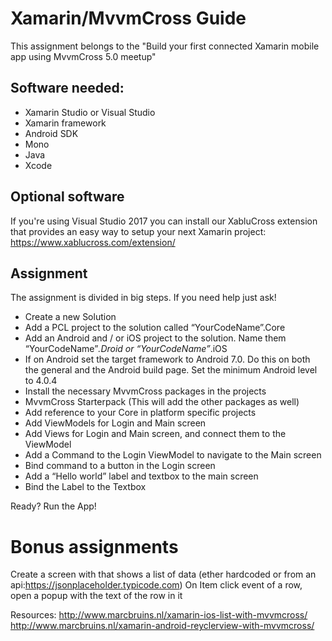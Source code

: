 # Xamarin/MvvmCross Guide
This assignment belongs to the "Build your first connected Xamarin mobile app using MvvmCross 5.0 meetup"

## Software needed:
- Xamarin Studio or Visual Studio
- Xamarin framework
- Android SDK
- Mono
- Java
- Xcode

## Optional software
If you're using Visual Studio 2017 you can install our XabluCross extension that provides an easy way to setup your next Xamarin project: https://www.xablucross.com/extension/

## Assignment 
The assignment is divided in big steps. If you need help just ask!

- Create a new Solution
- Add a PCL project to the solution called “YourCodeName”.Core
- Add an Android and / or iOS project to the solution. Name them “YourCodeName”*.Droid or  “YourCodeName”*.iOS
- If on Android set the target framework to Android 7.0. Do this on both the general and the Android build page. Set the minimum Android level to 4.0.4
- Install the necessary MvvmCross packages in the projects
- MvvmCross Starterpack (This will add the other packages as well)
- Add reference to your Core in platform specific projects
- Add ViewModels for Login and Main screen
- Add Views for Login and Main screen, and connect them to the ViewModel
- Add a Command to the Login ViewModel to navigate to the Main screen
- Bind command to a button in the Login screen
- Add a “Hello world” label and textbox to the main screen
- Bind the Label to the Textbox

Ready?
Run the App!

# Bonus assignments
Create a screen with that shows a list of data (ether hardcoded or from an api:https://jsonplaceholder.typicode.com)
On Item click event of a row, open a popup with the text of the row in it

Resources:
http://www.marcbruins.nl/xamarin-ios-list-with-mvvmcross/
http://www.marcbruins.nl/xamarin-android-reyclerview-with-mvvmcross/
